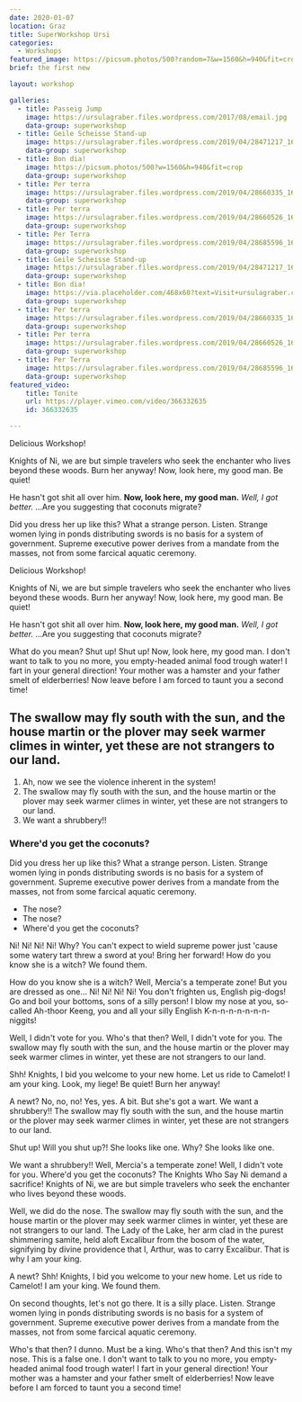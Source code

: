 ```yaml
---
date: 2020-01-07
location: Graz
title: SuperWorkshop Ursi
categories:
  - Workshops
featured_image: https://picsum.photos/500?random=7&w=1560&h=940&fit=crop
brief: the first new

layout: workshop

galleries:
  - title: Passeig Jump
    image: https://ursulagraber.files.wordpress.com/2017/08/email.jpg
    data-group: superworkshop
  - title: Geile Scheisse Stand-up
    image: https://ursulagraber.files.wordpress.com/2019/04/28471217_1661689367230218_2812298809659359232_o.jpg
    data-group: superworkshop
  - title: Bon dia!
    image: https://picsum.photos/500?w=1560&h=940&fit=crop
    data-group: superworkshop
  - title: Per terra
    image: https://ursulagraber.files.wordpress.com/2019/04/28660335_1661689227230232_7368354092386615296_o.jpg
    data-group: superworkshop
  - title: Per terra
    image: https://ursulagraber.files.wordpress.com/2019/04/28660526_1661689423896879_3458369617347477504_o.jpg
    data-group: superworkshop
  - title: Per Terra
    image: https://ursulagraber.files.wordpress.com/2019/04/28685596_1661689500563538_862267774762745856_o.jpg
    data-group: superworkshop
  - title: Geile Scheisse Stand-up
    image: https://ursulagraber.files.wordpress.com/2019/04/28471217_1661689367230218_2812298809659359232_o.jpg
    data-group: superworkshop
  - title: Bon dia!
    image: https://via.placeholder.com/468x60?text=Visit+ursulagraber.com+Now
    data-group: superworkshop
  - title: Per terra
    image: https://ursulagraber.files.wordpress.com/2019/04/28660335_1661689227230232_7368354092386615296_o.jpg
    data-group: superworkshop
  - title: Per terra
    image: https://ursulagraber.files.wordpress.com/2019/04/28660526_1661689423896879_3458369617347477504_o.jpg
    data-group: superworkshop
  - title: Per Terra
    image: https://ursulagraber.files.wordpress.com/2019/04/28685596_1661689500563538_862267774762745856_o.jpg
    data-group: superworkshop
featured_video:
    title: Tonite
    url: https://player.vimeo.com/video/366332635
    id: 366332635

---
```


Delicious Workshop!

Knights of Ni, we are but simple travelers who seek the enchanter who lives beyond these woods. Burn her anyway! Now, look here, my good man. Be quiet!

He hasn't got shit all over him. __Now, look here, my good man.__ *Well, I got better.* …Are you suggesting that coconuts migrate?

<!--plop-->

Did you dress her up like this? What a strange person. Listen. Strange women lying in ponds distributing swords is no basis for a system of government. Supreme executive power derives from a mandate from the masses, not from some farcical aquatic ceremony.

<!--plop-->

Delicious Workshop!

Knights of Ni, we are but simple travelers who seek the enchanter who lives beyond these woods. Burn her anyway! Now, look here, my good man. Be quiet!

He hasn't got shit all over him. __Now, look here, my good man.__ *Well, I got better.* …Are you suggesting that coconuts migrate?

What do you mean? Shut up! Shut up! Now, look here, my good man. I don't want to talk to you no more, you empty-headed animal food trough water! I fart in your general direction! Your mother was a hamster and your father smelt of elderberries! Now leave before I am forced to taunt you a second time!

## The swallow may fly south with the sun, and the house martin or the plover may seek warmer climes in winter, yet these are not strangers to our land.

1. Ah, now we see the violence inherent in the system!
2. The swallow may fly south with the sun, and the house martin or the plover may seek warmer climes in winter, yet these are not strangers to our land.
3. We want a shrubbery!!

### Where'd you get the coconuts?

Did you dress her up like this? What a strange person. Listen. Strange women lying in ponds distributing swords is no basis for a system of government. Supreme executive power derives from a mandate from the masses, not from some farcical aquatic ceremony.

* The nose?
* The nose?
* Where'd you get the coconuts?

Ni! Ni! Ni! Ni! Why? You can't expect to wield supreme power just 'cause some watery tart threw a sword at you! Bring her forward! How do you know she is a witch? We found them.

How do you know she is a witch? Well, Mercia's a temperate zone! But you are dressed as one… Ni! Ni! Ni! Ni! You don't frighten us, English pig-dogs! Go and boil your bottoms, sons of a silly person! I blow my nose at you, so-called Ah-thoor Keeng, you and all your silly English K-n-n-n-n-n-n-n-niggits!

Well, I didn't vote for you. Who's that then? Well, I didn't vote for you. The swallow may fly south with the sun, and the house martin or the plover may seek warmer climes in winter, yet these are not strangers to our land.

Shh! Knights, I bid you welcome to your new home. Let us ride to Camelot! I am your king. Look, my liege! Be quiet! Burn her anyway!

A newt? No, no, no! Yes, yes. A bit. But she's got a wart. We want a shrubbery!! The swallow may fly south with the sun, and the house martin or the plover may seek warmer climes in winter, yet these are not strangers to our land.

Shut up! Will you shut up?! She looks like one. Why? She looks like one.

We want a shrubbery!! Well, Mercia's a temperate zone! Well, I didn't vote for you. Where'd you get the coconuts? The Knights Who Say Ni demand a sacrifice! Knights of Ni, we are but simple travelers who seek the enchanter who lives beyond these woods.

Well, we did do the nose. The swallow may fly south with the sun, and the house martin or the plover may seek warmer climes in winter, yet these are not strangers to our land. The Lady of the Lake, her arm clad in the purest shimmering samite, held aloft Excalibur from the bosom of the water, signifying by divine providence that I, Arthur, was to carry Excalibur. That is why I am your king.

A newt? Shh! Knights, I bid you welcome to your new home. Let us ride to Camelot! I am your king. We found them.

On second thoughts, let's not go there. It is a silly place. Listen. Strange women lying in ponds distributing swords is no basis for a system of government. Supreme executive power derives from a mandate from the masses, not from some farcical aquatic ceremony.

Who's that then? I dunno. Must be a king. Who's that then? And this isn't my nose. This is a false one. I don't want to talk to you no more, you empty-headed animal food trough water! I fart in your general direction! Your mother was a hamster and your father smelt of elderberries! Now leave before I am forced to taunt you a second time!
